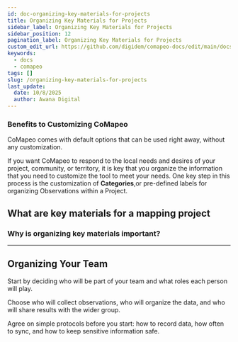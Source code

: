```yaml
---
id: doc-organizing-key-materials-for-projects
title: Organizing Key Materials for Projects
sidebar_label: Organizing Key Materials for Projects
sidebar_position: 12
pagination_label: Organizing Key Materials for Projects
custom_edit_url: https://github.com/digidem/comapeo-docs/edit/main/docs/customizing-comapeo/organizing-key-materials-for-projects.md
keywords:
  - docs
  - comapeo
tags: []
slug: /organizing-key-materials-for-projects
last_update:
  date: 10/8/2025
  author: Awana Digital
---
```


### Benefits to Customizing CoMapeo


CoMapeo comes with default options that can be used right away, without any customization.


If you want CoMapeo to respond to the local needs and desires of your project, community, or territory, it is key that you organize the information that you need to customize the tool to meet your needs. One key step in this process is the customization of **Categories**,or pre-defined labels for organizing Observations within a Project.


## What are key materials for a mapping project


### Why is organizing key materials important?


---


## Organizing Your Team


Start by deciding who will be part of your team and what roles each person will play.


Choose who will collect observations, who will organize the data, and who will share results with the wider group.


Agree on simple protocols before you start: how to record data, how often to sync, and how to keep sensitive information safe.

